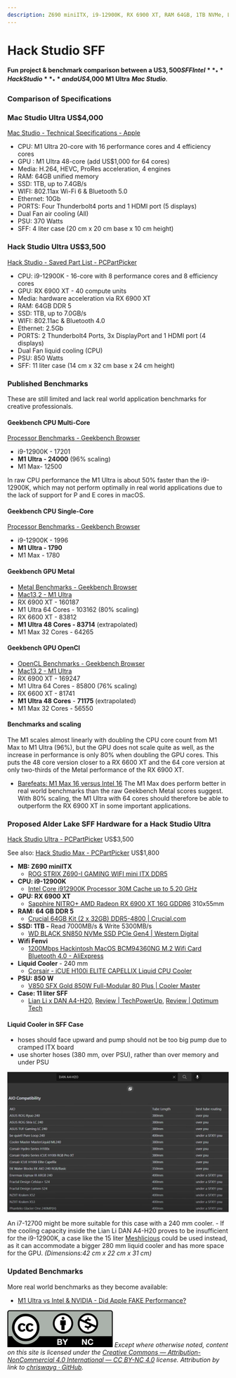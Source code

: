 ```yaml
---
description: Z690 miniITX, i9-12900K, RX 6900 XT, RAM 64GB, 1TB NVMe, Lian Li DAN A4-H20
---
```


# Hack Studio SFF

**Fun project & benchmark comparison between a US$3,500 SFF Intel** _**Hack Studio**_ **and a US$4,000 M1 Ultra** _**Mac Studio**_.

### Comparison of Specifications

### Mac Studio Ultra US$4,000

[Mac Studio - Technical Specifications - Apple](https://www.apple.com/mac-studio/specs/)

* CPU: M1 Ultra 20-core with 16 performance cores and 4 efficiency cores
* GPU : M1 Ultra 48-core (add US$1,000 for 64 cores)
* Media: H.264, HEVC, ProRes acceleration, 4 engines
* RAM: 64GB unified memory
* SSD: 1TB, up to 7.4GB/s
* WIFI: 802.11ax Wi-Fi 6 & Bluetooth 5.0
* Ethernet: 10Gb
* PORTS: Four Thunderbolt4 ports and 1 HDMI port (5 displays)
* Dual Fan air cooling (All)
* PSU: 370 Watts
* SFF: 4 liter case (20 cm x 20 cm base x 10 cm height)

### Hack Studio Ultra US$3,500

[Hack Studio - Saved Part List - PCPartPicker](https://pcpartpicker.com/user/chriswayg/saved/#view=YvRKqs)

* CPU: i9-12900K - 16-core with 8 performance cores and 8 efficiency cores
* GPU: RX 6900 XT - 40 compute units
* Media: hardware acceleration via RX 6900 XT
* RAM: 64GB DDR 5
* SSD: 1TB, up to 7.0GB/s
* WIFI: 802.11ac & Bluetooth 4.0
* Ethernet: 2.5Gb
* PORTS: 2 Thunderbolt4 Ports, 3x DisplayPort and 1 HDMI port (4 displays)
* Dual Fan liquid cooling (CPU)
* PSU: 850 Watts
* SFF: 11 liter case (14 cm x 32 cm base x 24 cm height)

### Published Benchmarks

These are still limited and lack real world application benchmarks for creative professionals.

#### Geekbench CPU Multi-Core

[Processor Benchmarks - Geekbench Browser](https://browser.geekbench.com/processor-benchmarks)

* i9-12900K - 17201
* **M1 Ultra - 24000** (96% scaling)
* M1 Max- 12500

In raw CPU performance the M1 Ultra is about 50% faster than the i9-12900K, which may not perform optimally in real world applications due to the lack of support for P and E cores in macOS.

#### Geekbench CPU Single-Core

[Processor Benchmarks - Geekbench Browser](https://browser.geekbench.com/processor-benchmarks)

* i9-12900K - 1996
* **M1 Ultra - 1790**
* M1 Max - 1780

#### Geekbench GPU Metal

* [Metal Benchmarks - Geekbench Browser](https://browser.geekbench.com/metal-benchmarks)
* [Mac13,2 - M1 Ultra](https://browser.geekbench.com/v5/compute/4425838)
* RX 6900 XT - 160187
* M1 Ultra 64 Cores - 103162 (80% scaling)
* RX 6600 XT - 83812
* **M1 Ultra 48 Cores - 83714** (extrapolated)
* M1 Max 32 Cores - 64265

#### Geekbench GPU OpenCl

* [OpenCL Benchmarks - Geekbench Browser](https://browser.geekbench.com/opencl-benchmarks)
* [Mac13,2 - M1 Ultra](https://browser.geekbench.com/v5/compute/4418592)
* RX 6900 XT - 169247
* M1 Ultra 64 Cores - 85800 (76% scaling)
* RX 6600 XT - 81741
* **M1 Ultra 48 Cores** - **71175** (extrapolated)
* M1 Max 32 Cores - 56550

#### Benchmarks and scaling

The M1 scales almost linearly with doubling the CPU core count from M1 Max to M1 Ultra (96%), but the GPU does not scale quite as well, as the increase in performance is only 80% when doubling the GPU cores. This puts the 48 core version closer to a RX 6600 XT and the 64 core version at only two-thirds of the Metal performance of the RX 6900 XT.

* [Barefeats: M1 Max 16 versus Intel 16](https://barefeats.com/m1-max-16-vs-intel-16.html) The M1 Max does perform better in real world benchmarks than the raw Geekbench Metal scores suggest. With 80% scaling, the M1 Ultra with 64 cores should therefore be able to outperform the RX 6900 XT in some important applications.

### Proposed Alder Lake SFF Hardware for a Hack Studio Ultra

[Hack Studio Ultra - PCPartPicker](https://pcpartpicker.com/user/chriswayg/saved/#view=YvRKqs) US$3,500

See also: [Hack Studio Max - PCPartPicker](https://pcpartpicker.com/user/chriswayg/saved/#view=rhvjnQ) US$1,800

* **MB: Z690 miniITX**
  * [ROG STRIX Z690-I GAMING WIFI mini ITX DDR5](https://rog.asus.com/motherboards/rog-strix/rog-strix-z690-i-gaming-wifi-model/)
* **CPU: i9-12900K**
  * [Intel Core i912900K Processor 30M Cache up to 5.20 GHz](https://ark.intel.com/content/www/us/en/ark/products/134599/intel-core-i912900k-processor-30m-cache-up-to-5-20-ghz.html)
* **GPU: RX 6900 XT**
  * [Sapphire NITRO+ AMD Radeon RX 6900 XT 16G GDDR6](https://www.sapphiretech.com/en/consumer/nitro-radeon-rx-6900-xt-16g-gddr6) 310x55mm
* **RAM: 64 GB DDR 5**
  * [Crucial 64GB Kit (2 x 32GB) DDR5-4800 | Crucial.com](https://www.crucial.com/memory/ddr5/ct2k32g48c40u5)
* **SSD: 1TB -** Read 7000MB/s & Write 5300MB/s
  * [WD BLACK SN850 NVMe SSD PCIe Gen4 | Western Digital](https://www.westerndigital.com/products/internal-drives/wd-black-sn850-nvme-ssd#WDS100T1X0E)
* **Wifi Fenvi**
  * [1200Mbps Hackintosh MacOS BCM94360NG M.2 Wifi Card Bluetooth 4.0 - AliExpress](https://www.aliexpress.com/item/32704591968.html)
* **Liquid Cooler** - 240 mm
  * [Corsair - iCUE H100i ELITE CAPELLIX Liquid CPU Cooler](https://www.corsair.com/us/en/Categories/Products/Liquid-Cooling/iCUE-ELITE-CAPELLIX-Liquid-CPU-Cooler/p/CW-9060046-WW)
* **PSU: 850 W**
  * [V850 SFX Gold 850W Full-Modular 80 Plus | Cooler Master](https://www.coolermaster.com/catalog/power-supplies/v-series/v850-sfx-gold/)
* **Case: 11 liter SFF**
  * [Lian Li x DAN A4-H20](https://lian-li.com/product/a4h2o/), [Review | TechPowerUp](https://www.techpowerup.com/review/lian-li-x-dan-a4-h2o/), [Review | Optimum Tech](https://www.youtube.com/watch?v=K3S5y\_uaFKQ)

#### Liquid Cooler in SFF Case

* hoses should face upward and pump should not be too big pump due to cramped ITX board
* use shorter hoses (380 mm, over PSU), rather than over memory and under PSU

![AIO Compatibility with Lian Li DAN A4-H20](../.gitbook/assets/8D4DAA02-5076-452D-849B-44D519C0C7A8.png)

An i7-12700 might be more suitable for this case with a 240 mm cooler. - If the cooling capacity inside the Lian Li DAN A4-H20 proves to be insufficient for the i9-12900K, a case like the 15 liter [Meshlicious](https://www.ssupd.co/products/meshlicious?variant=39809164214456) could be used instead, as it can accommodate a bigger 280 mm liquid cooler and has more space for the GPU. _(Dimensions:42 cm x 22 cm x 31 cm)_

### Updated Benchmarks

More real world benchmarks as they become available:

* [M1 Ultra vs Intel & NVIDIA - Did Apple FAKE Performance?](https://www.youtube.com/watch?v=hQqtYqT-Me8)



![](../.gitbook/assets/by-nc-license.svg) _Except where otherwise noted, content on this site is licensed under the_ [_Creative Commons — Attribution-NonCommercial 4.0 International — CC BY-NC 4.0_](https://creativecommons.org/licenses/by-nc/4.0/) _license. Attribution by link to_ [_chriswayg · GitHub_](https://github.com/chriswayg)_._
